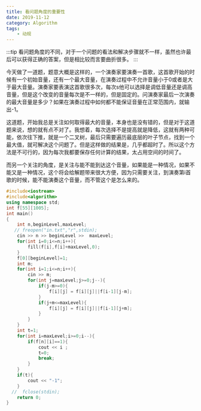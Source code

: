 ```yaml
---
title: 看问题角度的重要性
date: 2019-11-12
category: Algorithm
tags:
    - 动规
---
```


:::tip
看问题角度的不同，对于一个问题的看法和解决步骤就不一样，虽然也许最后可以获得正确的答案，但是相比较而言要曲折很多。
:::

<!-- more -->

今天做了一道题，题意大概是这样的，一个演奏家要演奏一首歌，这首歌开始的时候有一个初始音量，还有一个最大音量，在演奏过程中不允许音量小于0或者是大于最大音量。演奏家要表演这首歌很多次，每次s他可以选择是调低音量还是调高音量，但是这个改变的音量每次是不一样的，但是固定的。问演奏家最后一次演奏的最大音量是多少？如果在演奏过程中如何都不能保证音量在正常范围内，就输出-1。

这道题，开始我总是关注如何取得最大的音量，本身也是没有错的，但是对于这道题来说，想的就有点不对了。我想着，每次选择不是提高就是降低，这就有两种可能，依次往下推，就是一个二叉树，最后只需要遍历最底层的叶子节点，找到一个最大值，就可解决这个问题了。但是这样做的结果是，几乎都超时了。所以这个方法是不可行的，因为每次我都要保存任何计算的结果，太占用空间的时间了。

而另一个关注的角度，是关注与能不能到达这个音量，如果能是一种情况，如果不能又是一种情况，这个将会给解题带来很大方便，因为只需要关注，到演奏第i首歌的时候，能不能演奏这个音量，而不管这个是怎么来的。

```cpp
#include<iostream>
#include<algorithm>
using namespace std;
int f[55][1005];
int main()
{
    int n,beginLevel,maxLevel;
   // freopen("in.txt","r",stdin);
    cin >> n >> beginLevel >>  maxLevel;
    for(int i=0;i<=n;i++){
        fill(f[i],f[i]+maxLevel,0);
    }
    f[0][beginLevel]=1;
    int m;
    for(int i=1;i<=n;i++){
        cin >> m;
        for(int j=maxLevel;j>=0;j--){
            if(j-m>=0){
                f[i][j] = f[i][j]||f[i-1][j-m];
            }
            if(j+m<=maxLevel){
                f[i][j] = f[i][j]||f[i-1][j+m];
            }
        }
    }
    int t=1;
    for(int i=maxLevel;i>=0;i--){
        if(f[n][i]==1){
            cout << i ;
            t=0;
            break;
        }
    }
    if(t){
        cout << "-1";
    }
  //  fclose(stdin);
    return 0;
}
```